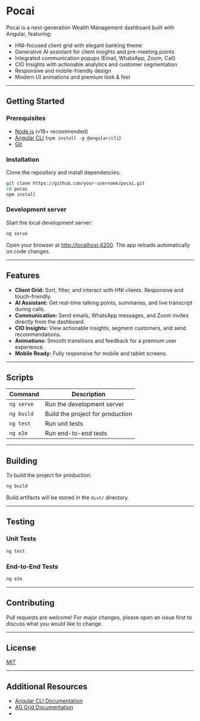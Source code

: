 # Pocai

Pocai is a next-generation Wealth Management dashboard built with Angular, featuring:
- HNI-focused client grid with elegant banking theme
- Generative AI assistant for client insights and pre-meeting points
- Integrated communication popups (Email, WhatsApp, Zoom, Call)
- CIO Insights with actionable analytics and customer segmentation
- Responsive and mobile-friendly design
- Modern UI animations and premium look & feel

---



## Getting Started

### Prerequisites

- [Node.js](https://nodejs.org/) (v18+ recommended)
- [Angular CLI](https://angular.io/cli) (`npm install -g @angular/cli`)
- [Git](https://git-scm.com/)

### Installation

Clone the repository and install dependencies:

```bash
git clone https://github.com/your-username/pocai.git
cd pocai
npm install
```

### Development server

Start the local development server:

```bash
ng serve
```

Open your browser at [http://localhost:4200](http://localhost:4200/). The app reloads automatically on code changes.

---

## Features

- **Client Grid:** Sort, filter, and interact with HNI clients. Responsive and touch-friendly.
- **AI Assistant:** Get real-time talking points, summaries, and live transcript during calls.
- **Communication:** Send emails, WhatsApp messages, and Zoom invites directly from the dashboard.
- **CIO Insights:** View actionable insights, segment customers, and send recommendations.
- **Animations:** Smooth transitions and feedback for a premium user experience.
- **Mobile Ready:** Fully responsive for mobile and tablet screens.

---

## Scripts

| Command            | Description                        |
|--------------------|------------------------------------|
| `ng serve`         | Run the development server         |
| `ng build`         | Build the project for production   |
| `ng test`          | Run unit tests                     |
| `ng e2e`           | Run end-to-end tests               |

---

## Building

To build the project for production:

```bash
ng build
```

Build artifacts will be stored in the `dist/` directory.

---

## Testing

### Unit Tests

```bash
ng test
```

### End-to-End Tests

```bash
ng e2e
```

---

## Contributing

Pull requests are welcome! For major changes, please open an issue first to discuss what you would like to change.

---

## License

[MIT](LICENSE)

---

## Additional Resources

- [Angular CLI Documentation](https://angular.dev/tools/cli)
- [AG Grid Documentation](https://www.ag-grid.com/angular-data-grid/)
-
